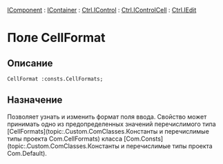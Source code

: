 ﻿---
Link: .Ctrl.IEdit.@CellFormat
---

[IComponent](topic:Com.Custom.ComClasses.IComponent.Default) :
[IContainer](topic:Com.Custom.ComClasses.IContainer.Default) :
[Ctrl.IControl](topic:Com.Custom.ComClasses.Ctrl.IControl.Default) :
[Ctrl.IControlCell](topic:Com.Custom.ComClasses.Ctrl.IControlCell.Default) :
[Ctrl.IEdit](Default)

# Поле CellFormat

## Описание

    CellFormat :consts.CellFormats;

## Назначение

Позволяет узнать и изменить формат поля ввода. Свойство может принимать одно
из предопределенных значений перечислимого типа
[CellFormats](topic:.Custom.ComClasses.Константы и перечислимые типы проекта Com.CellFormats)
класса [Com.Consts](topic:.Custom.ComClasses.Константы и перечислимые типы проекта Com.Default).
